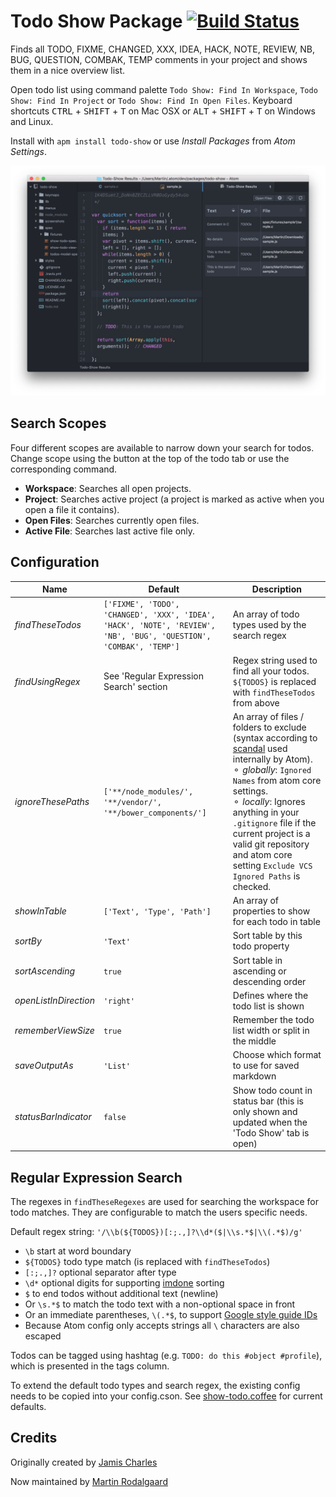 # Todo Show Package [![Build Status](https://travis-ci.org/mrodalgaard/atom-todo-show.svg)](https://travis-ci.org/mrodalgaard/atom-todo-show)

Finds all TODO, FIXME, CHANGED, XXX, IDEA, HACK, NOTE, REVIEW, NB, BUG, QUESTION, COMBAK, TEMP comments in your project and shows them in a nice overview list.

Open todo list using command palette `Todo Show: Find In Workspace`, `Todo Show: Find In Project` or `Todo Show: Find In Open Files`. Keyboard shortcuts <kbd>CTRL</kbd> + <kbd>SHIFT</kbd> + <kbd>T</kbd> on Mac OSX or <kbd>ALT</kbd> + <kbd>SHIFT</kbd> + <kbd>T</kbd> on Windows and Linux.

Install with `apm install todo-show` or use *Install Packages* from *Atom Settings*.

![todo-show-package](https://raw.githubusercontent.com/mrodalgaard/atom-todo-show/master/screenshots/preview.png)

## Search Scopes

Four different scopes are available to narrow down your search for todos. Change scope using the button at the top of the todo tab or use the corresponding command.
* __Workspace__: Searches all open projects.
* __Project__: Searches active project (a project is marked as active when you open a file it contains).
* __Open Files__: Searches currently open files.
* __Active File__: Searches last active file only.

## Configuration

Name                  | Default                                 | Description
----------------------|-----------------------------------------|------------
_findTheseTodos_      | `['FIXME', 'TODO', 'CHANGED', 'XXX', 'IDEA', 'HACK', 'NOTE', 'REVIEW', 'NB', 'BUG', 'QUESTION', 'COMBAK', 'TEMP']` | An array of todo types used by the search regex
_findUsingRegex_      | See 'Regular Expression Search' section | Regex string used to find all your todos. `${TODOS}` is replaced with `findTheseTodos` from above
_ignoreThesePaths_    | `['**/node_modules/', '**/vendor/', '**/bower_components/']` | An array of files / folders to exclude (syntax according to [scandal](https://github.com/atom/scandal) used internally by Atom). <br> ⚬ _globally_: `Ignored Names` from atom core settings. <br> ⚬ _locally_: Ignores anything in your `.gitignore` file if the current project is a valid git repository and atom core setting `Exclude VCS Ignored Paths` is checked.
_showInTable_         | `['Text', 'Type', 'Path']`              | An array of properties to show for each todo in table
_sortBy_              | `'Text'`                                | Sort table by this todo property
_sortAscending_       | `true`                                  | Sort table in ascending or descending order
_openListInDirection_ | `'right'`                               | Defines where the todo list is shown
_rememberViewSize_    | `true`                                  | Remember the todo list width or split in the middle
_saveOutputAs_        | `'List'`                                | Choose which format to use for saved markdown
_statusBarIndicator_  | `false`                                 | Show todo count in status bar (this is only shown and updated when the 'Todo Show' tab is open)

## Regular Expression Search

The regexes in `findTheseRegexes` are used for searching the workspace for todo matches. They are configurable to match the users specific needs.

Default regex string: `'/\\b(${TODOS})[:;.,]?\\d*($|\\s.*$|\\(.*$)/g'`
* `\b` start at word boundary
* `${TODOS}` todo type match (is replaced with `findTheseTodos`)
* `[:;.,]?` optional separator after type
* `\d*` optional digits for supporting [imdone](http://imdone.io/) sorting
* `$` to end todos without additional text (newline)
* Or `\s.*$` to match the todo text with a non-optional space in front
* Or an immediate parentheses, `\(.*$`, to support [Google style guide IDs](https://google.github.io/styleguide/cppguide.html#TODO_Comments)
* Because Atom config only accepts strings all `\` characters are also escaped

Todos can be tagged using hashtag (e.g. `TODO: do this #object #profile`), which is presented in the tags column.

To extend the default todo types and search regex, the existing config needs to be copied into your config.cson. See [show-todo.coffee](https://github.com/mrodalgaard/atom-todo-show/blob/master/lib/show-todo.coffee) for current defaults.

## Credits
Originally created by [Jamis Charles](https://github.com/jamischarles)

Now maintained by [Martin Rodalgaard](https://github.com/mrodalgaard)
